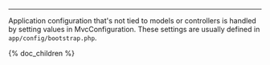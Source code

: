---
Application configuration that's not tied to models or controllers is handled by setting values in MvcConfiguration.  These settings are usually defined in `app/config/bootstrap.php`.

{% doc_children %}